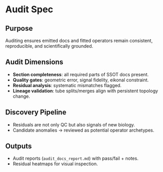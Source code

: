 # Audit Spec

## Purpose
Auditing ensures emitted docs and fitted operators remain consistent, reproducible, and scientifically grounded.

## Audit Dimensions
- **Section completeness**: all required parts of SSOT docs present.
- **Quality gates**: geometric error, signal fidelity, eikonal constraint.
- **Residual analysis**: systematic mismatches flagged.
- **Lineage validation**: tube splits/merges align with persistent topology change.

## Discovery Pipeline
- Residuals are not only QC but also signals of new biology.
- Candidate anomalies -> reviewed as potential operator archetypes.

## Outputs
- Audit reports (`audit_docs_report.md`) with pass/fail + notes.
- Residual heatmaps for visual inspection.

